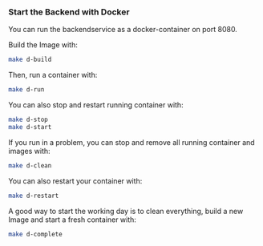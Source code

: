 ### Start the Backend with Docker
You can run the backendservice as a docker-container on port 8080.

Build the Image with:
```bash
make d-build
```

Then, run a container with:
```bash
make d-run
```
You can also stop and restart running container with:
```bash
make d-stop
make d-start
```

If you run in a problem, you can stop and remove all running container and images with:
```bash
make d-clean
```
You can also restart your container with:
```bash
make d-restart
```
A good way to start the working day is to clean everything, build a new Image and start a fresh container with:
```bash
make d-complete
```